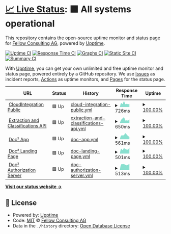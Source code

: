 # [📈 Live Status](https://demo.upptime.js.org): <!--live status--> **🟩 All systems operational**

This repository contains the open-source uptime monitor and status page for [Fellow Consulting AG](http://www.fellow-consulting.de), powered by [Upptime](https://github.com/upptime/upptime).

[![Uptime CI](https://github.com/Fellow-Consulting-AG/upptime/workflows/Uptime%20CI/badge.svg)](https://github.com/Fellow-Consulting-AG/upptime/actions?query=workflow%3A%22Uptime+CI%22)
[![Response Time CI](https://github.com/Fellow-Consulting-AG/upptime/workflows/Response%20Time%20CI/badge.svg)](https://github.com/Fellow-Consulting-AG/upptime/actions?query=workflow%3A%22Response+Time+CI%22)
[![Graphs CI](https://github.com/Fellow-Consulting-AG/upptime/workflows/Graphs%20CI/badge.svg)](https://github.com/Fellow-Consulting-AG/upptime/actions?query=workflow%3A%22Graphs+CI%22)
[![Static Site CI](https://github.com/Fellow-Consulting-AG/upptime/workflows/Static%20Site%20CI/badge.svg)](https://github.com/Fellow-Consulting-AG/upptime/actions?query=workflow%3A%22Static+Site+CI%22)
[![Summary CI](https://github.com/Fellow-Consulting-AG/upptime/workflows/Summary%20CI/badge.svg)](https://github.com/Fellow-Consulting-AG/upptime/actions?query=workflow%3A%22Summary+CI%22)

With [Upptime](https://upptime.js.org), you can get your own unlimited and free uptime monitor and status page, powered entirely by a GitHub repository. We use [Issues](https://github.com/Fellow-Consulting-AG/upptime/issues) as incident reports, [Actions](https://github.com/Fellow-Consulting-AG/upptime/actions) as uptime monitors, and [Pages](https://demo.upptime.js.org) for the status page.

<!--start: status pages-->
<!-- This summary is generated by Upptime (https://github.com/upptime/upptime) -->
<!-- Do not edit this manually, your changes will be overwritten -->
<!-- prettier-ignore -->
| URL | Status | History | Response Time | Uptime |
| --- | ------ | ------- | ------------- | ------ |
| <img alt="" src="https://icons.duckduckgo.com/ip3/cloudintegration.eu.ico" height="13"> [CloudIntegration Public](https://cloudintegration.eu/) | 🟩 Up | [cloud-integration-public.yml](https://github.com/Fellow-Consulting-AG/upptime/commits/HEAD/history/cloud-integration-public.yml) | <details><summary><img alt="Response time graph" src="./graphs/cloud-integration-public/response-time-week.png" height="20"> 726ms</summary><br><a href="https://status.cloudintegration.eu/history/cloud-integration-public"><img alt="Response time 634" src="https://img.shields.io/endpoint?url=https%3A%2F%2Fraw.githubusercontent.com%2FFellow-Consulting-AG%2Fupptime%2FHEAD%2Fapi%2Fcloud-integration-public%2Fresponse-time.json"></a><br><a href="https://status.cloudintegration.eu/history/cloud-integration-public"><img alt="24-hour response time 647" src="https://img.shields.io/endpoint?url=https%3A%2F%2Fraw.githubusercontent.com%2FFellow-Consulting-AG%2Fupptime%2FHEAD%2Fapi%2Fcloud-integration-public%2Fresponse-time-day.json"></a><br><a href="https://status.cloudintegration.eu/history/cloud-integration-public"><img alt="7-day response time 726" src="https://img.shields.io/endpoint?url=https%3A%2F%2Fraw.githubusercontent.com%2FFellow-Consulting-AG%2Fupptime%2FHEAD%2Fapi%2Fcloud-integration-public%2Fresponse-time-week.json"></a><br><a href="https://status.cloudintegration.eu/history/cloud-integration-public"><img alt="30-day response time 791" src="https://img.shields.io/endpoint?url=https%3A%2F%2Fraw.githubusercontent.com%2FFellow-Consulting-AG%2Fupptime%2FHEAD%2Fapi%2Fcloud-integration-public%2Fresponse-time-month.json"></a><br><a href="https://status.cloudintegration.eu/history/cloud-integration-public"><img alt="1-year response time 642" src="https://img.shields.io/endpoint?url=https%3A%2F%2Fraw.githubusercontent.com%2FFellow-Consulting-AG%2Fupptime%2FHEAD%2Fapi%2Fcloud-integration-public%2Fresponse-time-year.json"></a></details> | <details><summary><a href="https://status.cloudintegration.eu/history/cloud-integration-public">100.00%</a></summary><a href="https://status.cloudintegration.eu/history/cloud-integration-public"><img alt="All-time uptime 99.99%" src="https://img.shields.io/endpoint?url=https%3A%2F%2Fraw.githubusercontent.com%2FFellow-Consulting-AG%2Fupptime%2FHEAD%2Fapi%2Fcloud-integration-public%2Fuptime.json"></a><br><a href="https://status.cloudintegration.eu/history/cloud-integration-public"><img alt="24-hour uptime 100.00%" src="https://img.shields.io/endpoint?url=https%3A%2F%2Fraw.githubusercontent.com%2FFellow-Consulting-AG%2Fupptime%2FHEAD%2Fapi%2Fcloud-integration-public%2Fuptime-day.json"></a><br><a href="https://status.cloudintegration.eu/history/cloud-integration-public"><img alt="7-day uptime 100.00%" src="https://img.shields.io/endpoint?url=https%3A%2F%2Fraw.githubusercontent.com%2FFellow-Consulting-AG%2Fupptime%2FHEAD%2Fapi%2Fcloud-integration-public%2Fuptime-week.json"></a><br><a href="https://status.cloudintegration.eu/history/cloud-integration-public"><img alt="30-day uptime 100.00%" src="https://img.shields.io/endpoint?url=https%3A%2F%2Fraw.githubusercontent.com%2FFellow-Consulting-AG%2Fupptime%2FHEAD%2Fapi%2Fcloud-integration-public%2Fuptime-month.json"></a><br><a href="https://status.cloudintegration.eu/history/cloud-integration-public"><img alt="1-year uptime 100.00%" src="https://img.shields.io/endpoint?url=https%3A%2F%2Fraw.githubusercontent.com%2FFellow-Consulting-AG%2Fupptime%2FHEAD%2Fapi%2Fcloud-integration-public%2Fuptime-year.json"></a></details>
| <img alt="" src="https://icons.duckduckgo.com/ip3/fellowkv2.cloudintegration.eu.ico" height="13"> [Extraction and Classifications API](https://fellowkv2.cloudintegration.eu/) | 🟩 Up | [extraction-and-classifications-api.yml](https://github.com/Fellow-Consulting-AG/upptime/commits/HEAD/history/extraction-and-classifications-api.yml) | <details><summary><img alt="Response time graph" src="./graphs/extraction-and-classifications-api/response-time-week.png" height="20"> 650ms</summary><br><a href="https://status.cloudintegration.eu/history/extraction-and-classifications-api"><img alt="Response time 496" src="https://img.shields.io/endpoint?url=https%3A%2F%2Fraw.githubusercontent.com%2FFellow-Consulting-AG%2Fupptime%2FHEAD%2Fapi%2Fextraction-and-classifications-api%2Fresponse-time.json"></a><br><a href="https://status.cloudintegration.eu/history/extraction-and-classifications-api"><img alt="24-hour response time 634" src="https://img.shields.io/endpoint?url=https%3A%2F%2Fraw.githubusercontent.com%2FFellow-Consulting-AG%2Fupptime%2FHEAD%2Fapi%2Fextraction-and-classifications-api%2Fresponse-time-day.json"></a><br><a href="https://status.cloudintegration.eu/history/extraction-and-classifications-api"><img alt="7-day response time 650" src="https://img.shields.io/endpoint?url=https%3A%2F%2Fraw.githubusercontent.com%2FFellow-Consulting-AG%2Fupptime%2FHEAD%2Fapi%2Fextraction-and-classifications-api%2Fresponse-time-week.json"></a><br><a href="https://status.cloudintegration.eu/history/extraction-and-classifications-api"><img alt="30-day response time 564" src="https://img.shields.io/endpoint?url=https%3A%2F%2Fraw.githubusercontent.com%2FFellow-Consulting-AG%2Fupptime%2FHEAD%2Fapi%2Fextraction-and-classifications-api%2Fresponse-time-month.json"></a><br><a href="https://status.cloudintegration.eu/history/extraction-and-classifications-api"><img alt="1-year response time 511" src="https://img.shields.io/endpoint?url=https%3A%2F%2Fraw.githubusercontent.com%2FFellow-Consulting-AG%2Fupptime%2FHEAD%2Fapi%2Fextraction-and-classifications-api%2Fresponse-time-year.json"></a></details> | <details><summary><a href="https://status.cloudintegration.eu/history/extraction-and-classifications-api">100.00%</a></summary><a href="https://status.cloudintegration.eu/history/extraction-and-classifications-api"><img alt="All-time uptime 99.99%" src="https://img.shields.io/endpoint?url=https%3A%2F%2Fraw.githubusercontent.com%2FFellow-Consulting-AG%2Fupptime%2FHEAD%2Fapi%2Fextraction-and-classifications-api%2Fuptime.json"></a><br><a href="https://status.cloudintegration.eu/history/extraction-and-classifications-api"><img alt="24-hour uptime 100.00%" src="https://img.shields.io/endpoint?url=https%3A%2F%2Fraw.githubusercontent.com%2FFellow-Consulting-AG%2Fupptime%2FHEAD%2Fapi%2Fextraction-and-classifications-api%2Fuptime-day.json"></a><br><a href="https://status.cloudintegration.eu/history/extraction-and-classifications-api"><img alt="7-day uptime 100.00%" src="https://img.shields.io/endpoint?url=https%3A%2F%2Fraw.githubusercontent.com%2FFellow-Consulting-AG%2Fupptime%2FHEAD%2Fapi%2Fextraction-and-classifications-api%2Fuptime-week.json"></a><br><a href="https://status.cloudintegration.eu/history/extraction-and-classifications-api"><img alt="30-day uptime 100.00%" src="https://img.shields.io/endpoint?url=https%3A%2F%2Fraw.githubusercontent.com%2FFellow-Consulting-AG%2Fupptime%2FHEAD%2Fapi%2Fextraction-and-classifications-api%2Fuptime-month.json"></a><br><a href="https://status.cloudintegration.eu/history/extraction-and-classifications-api"><img alt="1-year uptime 100.00%" src="https://img.shields.io/endpoint?url=https%3A%2F%2Fraw.githubusercontent.com%2FFellow-Consulting-AG%2Fupptime%2FHEAD%2Fapi%2Fextraction-and-classifications-api%2Fuptime-year.json"></a></details>
| <img alt="" src="https://icons.duckduckgo.com/ip3/doc2app.cloudintegration.eu.ico" height="13"> [Doc² App](https://doc2app.cloudintegration.eu/) | 🟩 Up | [doc-app.yml](https://github.com/Fellow-Consulting-AG/upptime/commits/HEAD/history/doc-app.yml) | <details><summary><img alt="Response time graph" src="./graphs/doc-app/response-time-week.png" height="20"> 561ms</summary><br><a href="https://status.cloudintegration.eu/history/doc-app"><img alt="Response time 488" src="https://img.shields.io/endpoint?url=https%3A%2F%2Fraw.githubusercontent.com%2FFellow-Consulting-AG%2Fupptime%2FHEAD%2Fapi%2Fdoc-app%2Fresponse-time.json"></a><br><a href="https://status.cloudintegration.eu/history/doc-app"><img alt="24-hour response time 572" src="https://img.shields.io/endpoint?url=https%3A%2F%2Fraw.githubusercontent.com%2FFellow-Consulting-AG%2Fupptime%2FHEAD%2Fapi%2Fdoc-app%2Fresponse-time-day.json"></a><br><a href="https://status.cloudintegration.eu/history/doc-app"><img alt="7-day response time 561" src="https://img.shields.io/endpoint?url=https%3A%2F%2Fraw.githubusercontent.com%2FFellow-Consulting-AG%2Fupptime%2FHEAD%2Fapi%2Fdoc-app%2Fresponse-time-week.json"></a><br><a href="https://status.cloudintegration.eu/history/doc-app"><img alt="30-day response time 559" src="https://img.shields.io/endpoint?url=https%3A%2F%2Fraw.githubusercontent.com%2FFellow-Consulting-AG%2Fupptime%2FHEAD%2Fapi%2Fdoc-app%2Fresponse-time-month.json"></a><br><a href="https://status.cloudintegration.eu/history/doc-app"><img alt="1-year response time 497" src="https://img.shields.io/endpoint?url=https%3A%2F%2Fraw.githubusercontent.com%2FFellow-Consulting-AG%2Fupptime%2FHEAD%2Fapi%2Fdoc-app%2Fresponse-time-year.json"></a></details> | <details><summary><a href="https://status.cloudintegration.eu/history/doc-app">100.00%</a></summary><a href="https://status.cloudintegration.eu/history/doc-app"><img alt="All-time uptime 99.99%" src="https://img.shields.io/endpoint?url=https%3A%2F%2Fraw.githubusercontent.com%2FFellow-Consulting-AG%2Fupptime%2FHEAD%2Fapi%2Fdoc-app%2Fuptime.json"></a><br><a href="https://status.cloudintegration.eu/history/doc-app"><img alt="24-hour uptime 100.00%" src="https://img.shields.io/endpoint?url=https%3A%2F%2Fraw.githubusercontent.com%2FFellow-Consulting-AG%2Fupptime%2FHEAD%2Fapi%2Fdoc-app%2Fuptime-day.json"></a><br><a href="https://status.cloudintegration.eu/history/doc-app"><img alt="7-day uptime 100.00%" src="https://img.shields.io/endpoint?url=https%3A%2F%2Fraw.githubusercontent.com%2FFellow-Consulting-AG%2Fupptime%2FHEAD%2Fapi%2Fdoc-app%2Fuptime-week.json"></a><br><a href="https://status.cloudintegration.eu/history/doc-app"><img alt="30-day uptime 100.00%" src="https://img.shields.io/endpoint?url=https%3A%2F%2Fraw.githubusercontent.com%2FFellow-Consulting-AG%2Fupptime%2FHEAD%2Fapi%2Fdoc-app%2Fuptime-month.json"></a><br><a href="https://status.cloudintegration.eu/history/doc-app"><img alt="1-year uptime 99.99%" src="https://img.shields.io/endpoint?url=https%3A%2F%2Fraw.githubusercontent.com%2FFellow-Consulting-AG%2Fupptime%2FHEAD%2Fapi%2Fdoc-app%2Fuptime-year.json"></a></details>
| <img alt="" src="https://icons.duckduckgo.com/ip3/doc2landing.cloudintegration.eu.ico" height="13"> [Doc² Landing Page](https://doc2landing.cloudintegration.eu/) | 🟩 Up | [doc-landing-page.yml](https://github.com/Fellow-Consulting-AG/upptime/commits/HEAD/history/doc-landing-page.yml) | <details><summary><img alt="Response time graph" src="./graphs/doc-landing-page/response-time-week.png" height="20"> 501ms</summary><br><a href="https://status.cloudintegration.eu/history/doc-landing-page"><img alt="Response time 481" src="https://img.shields.io/endpoint?url=https%3A%2F%2Fraw.githubusercontent.com%2FFellow-Consulting-AG%2Fupptime%2FHEAD%2Fapi%2Fdoc-landing-page%2Fresponse-time.json"></a><br><a href="https://status.cloudintegration.eu/history/doc-landing-page"><img alt="24-hour response time 556" src="https://img.shields.io/endpoint?url=https%3A%2F%2Fraw.githubusercontent.com%2FFellow-Consulting-AG%2Fupptime%2FHEAD%2Fapi%2Fdoc-landing-page%2Fresponse-time-day.json"></a><br><a href="https://status.cloudintegration.eu/history/doc-landing-page"><img alt="7-day response time 501" src="https://img.shields.io/endpoint?url=https%3A%2F%2Fraw.githubusercontent.com%2FFellow-Consulting-AG%2Fupptime%2FHEAD%2Fapi%2Fdoc-landing-page%2Fresponse-time-week.json"></a><br><a href="https://status.cloudintegration.eu/history/doc-landing-page"><img alt="30-day response time 522" src="https://img.shields.io/endpoint?url=https%3A%2F%2Fraw.githubusercontent.com%2FFellow-Consulting-AG%2Fupptime%2FHEAD%2Fapi%2Fdoc-landing-page%2Fresponse-time-month.json"></a><br><a href="https://status.cloudintegration.eu/history/doc-landing-page"><img alt="1-year response time 491" src="https://img.shields.io/endpoint?url=https%3A%2F%2Fraw.githubusercontent.com%2FFellow-Consulting-AG%2Fupptime%2FHEAD%2Fapi%2Fdoc-landing-page%2Fresponse-time-year.json"></a></details> | <details><summary><a href="https://status.cloudintegration.eu/history/doc-landing-page">100.00%</a></summary><a href="https://status.cloudintegration.eu/history/doc-landing-page"><img alt="All-time uptime 99.99%" src="https://img.shields.io/endpoint?url=https%3A%2F%2Fraw.githubusercontent.com%2FFellow-Consulting-AG%2Fupptime%2FHEAD%2Fapi%2Fdoc-landing-page%2Fuptime.json"></a><br><a href="https://status.cloudintegration.eu/history/doc-landing-page"><img alt="24-hour uptime 100.00%" src="https://img.shields.io/endpoint?url=https%3A%2F%2Fraw.githubusercontent.com%2FFellow-Consulting-AG%2Fupptime%2FHEAD%2Fapi%2Fdoc-landing-page%2Fuptime-day.json"></a><br><a href="https://status.cloudintegration.eu/history/doc-landing-page"><img alt="7-day uptime 100.00%" src="https://img.shields.io/endpoint?url=https%3A%2F%2Fraw.githubusercontent.com%2FFellow-Consulting-AG%2Fupptime%2FHEAD%2Fapi%2Fdoc-landing-page%2Fuptime-week.json"></a><br><a href="https://status.cloudintegration.eu/history/doc-landing-page"><img alt="30-day uptime 100.00%" src="https://img.shields.io/endpoint?url=https%3A%2F%2Fraw.githubusercontent.com%2FFellow-Consulting-AG%2Fupptime%2FHEAD%2Fapi%2Fdoc-landing-page%2Fuptime-month.json"></a><br><a href="https://status.cloudintegration.eu/history/doc-landing-page"><img alt="1-year uptime 99.99%" src="https://img.shields.io/endpoint?url=https%3A%2F%2Fraw.githubusercontent.com%2FFellow-Consulting-AG%2Fupptime%2FHEAD%2Fapi%2Fdoc-landing-page%2Fuptime-year.json"></a></details>
| <img alt="" src="https://icons.duckduckgo.com/ip3/auth.cloudintegration.eu.ico" height="13"> [Doc² Authorization Server](https://auth.cloudintegration.eu/) | 🟩 Up | [doc-authorization-server.yml](https://github.com/Fellow-Consulting-AG/upptime/commits/HEAD/history/doc-authorization-server.yml) | <details><summary><img alt="Response time graph" src="./graphs/doc-authorization-server/response-time-week.png" height="20"> 513ms</summary><br><a href="https://status.cloudintegration.eu/history/doc-authorization-server"><img alt="Response time 506" src="https://img.shields.io/endpoint?url=https%3A%2F%2Fraw.githubusercontent.com%2FFellow-Consulting-AG%2Fupptime%2FHEAD%2Fapi%2Fdoc-authorization-server%2Fresponse-time.json"></a><br><a href="https://status.cloudintegration.eu/history/doc-authorization-server"><img alt="24-hour response time 630" src="https://img.shields.io/endpoint?url=https%3A%2F%2Fraw.githubusercontent.com%2FFellow-Consulting-AG%2Fupptime%2FHEAD%2Fapi%2Fdoc-authorization-server%2Fresponse-time-day.json"></a><br><a href="https://status.cloudintegration.eu/history/doc-authorization-server"><img alt="7-day response time 513" src="https://img.shields.io/endpoint?url=https%3A%2F%2Fraw.githubusercontent.com%2FFellow-Consulting-AG%2Fupptime%2FHEAD%2Fapi%2Fdoc-authorization-server%2Fresponse-time-week.json"></a><br><a href="https://status.cloudintegration.eu/history/doc-authorization-server"><img alt="30-day response time 508" src="https://img.shields.io/endpoint?url=https%3A%2F%2Fraw.githubusercontent.com%2FFellow-Consulting-AG%2Fupptime%2FHEAD%2Fapi%2Fdoc-authorization-server%2Fresponse-time-month.json"></a><br><a href="https://status.cloudintegration.eu/history/doc-authorization-server"><img alt="1-year response time 471" src="https://img.shields.io/endpoint?url=https%3A%2F%2Fraw.githubusercontent.com%2FFellow-Consulting-AG%2Fupptime%2FHEAD%2Fapi%2Fdoc-authorization-server%2Fresponse-time-year.json"></a></details> | <details><summary><a href="https://status.cloudintegration.eu/history/doc-authorization-server">100.00%</a></summary><a href="https://status.cloudintegration.eu/history/doc-authorization-server"><img alt="All-time uptime 99.98%" src="https://img.shields.io/endpoint?url=https%3A%2F%2Fraw.githubusercontent.com%2FFellow-Consulting-AG%2Fupptime%2FHEAD%2Fapi%2Fdoc-authorization-server%2Fuptime.json"></a><br><a href="https://status.cloudintegration.eu/history/doc-authorization-server"><img alt="24-hour uptime 100.00%" src="https://img.shields.io/endpoint?url=https%3A%2F%2Fraw.githubusercontent.com%2FFellow-Consulting-AG%2Fupptime%2FHEAD%2Fapi%2Fdoc-authorization-server%2Fuptime-day.json"></a><br><a href="https://status.cloudintegration.eu/history/doc-authorization-server"><img alt="7-day uptime 100.00%" src="https://img.shields.io/endpoint?url=https%3A%2F%2Fraw.githubusercontent.com%2FFellow-Consulting-AG%2Fupptime%2FHEAD%2Fapi%2Fdoc-authorization-server%2Fuptime-week.json"></a><br><a href="https://status.cloudintegration.eu/history/doc-authorization-server"><img alt="30-day uptime 100.00%" src="https://img.shields.io/endpoint?url=https%3A%2F%2Fraw.githubusercontent.com%2FFellow-Consulting-AG%2Fupptime%2FHEAD%2Fapi%2Fdoc-authorization-server%2Fuptime-month.json"></a><br><a href="https://status.cloudintegration.eu/history/doc-authorization-server"><img alt="1-year uptime 99.99%" src="https://img.shields.io/endpoint?url=https%3A%2F%2Fraw.githubusercontent.com%2FFellow-Consulting-AG%2Fupptime%2FHEAD%2Fapi%2Fdoc-authorization-server%2Fuptime-year.json"></a></details>

<!--end: status pages-->

[**Visit our status website →**](https://demo.upptime.js.org)

## 📄 License

- Powered by: [Upptime](https://github.com/upptime/upptime)
- Code: [MIT](./LICENSE) © [Fellow Consulting AG](http://www.fellow-consulting.de)
- Data in the `./history` directory: [Open Database License](https://opendatacommons.org/licenses/odbl/1-0/)

